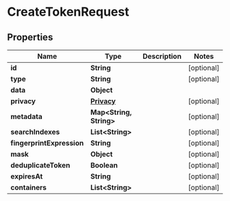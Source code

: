 

# CreateTokenRequest


## Properties

| Name | Type | Description | Notes |
|------------ | ------------- | ------------- | -------------|
|**id** | **String** |  |  [optional] |
|**type** | **String** |  |  [optional] |
|**data** | **Object** |  |  |
|**privacy** | [**Privacy**](Privacy.md) |  |  [optional] |
|**metadata** | **Map&lt;String, String&gt;** |  |  [optional] |
|**searchIndexes** | **List&lt;String&gt;** |  |  [optional] |
|**fingerprintExpression** | **String** |  |  [optional] |
|**mask** | **Object** |  |  [optional] |
|**deduplicateToken** | **Boolean** |  |  [optional] |
|**expiresAt** | **String** |  |  [optional] |
|**containers** | **List&lt;String&gt;** |  |  [optional] |



